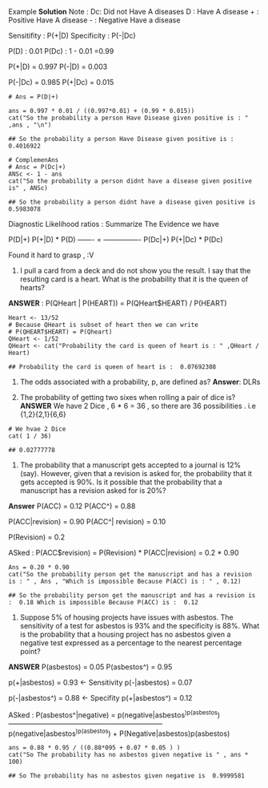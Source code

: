Example **Solution** Note : Dc: Did not Have A diseases D : Have A
disease + : Positive Have A disease - : Negative Have a disease

Sensitifity : P(+|D) Specificity : P(-|Dc)

P(D) : 0.01 P(Dc) : 1 - 0.01 =0.99

P(+|D) = 0.997 P(-|D) = 0.003

P(-|Dc) = 0.985 P(+|Dc) = 0.015

    # Ans = P(D|+)

    ans = 0.997 * 0.01 / ((0.997*0.01) + (0.99 * 0.015))
    cat("So the probability a person Have Disease given positive is : " ,ans , "\n")

    ## So the probability a person Have Disease given positive is :  0.4016922

    # ComplemenAns
    # Ansc = P(Dc|+)
    ANSc <- 1 - ans
    cat("So the probability a person didnt have a disease given positive is" , ANSc)

    ## So the probability a person didnt have a disease given positive is 0.5983078

Diagnostic Likelihood ratios : Summarize The Evidence we have

P(D|+) P(+|D) \* P(D) ——- = —————- P(Dc|+) P(+|Dc) \* P(Dc)

Found it hard to grasp , :V

1.  I pull a card from a deck and do not show you the result. I say that
    the resulting card is a heart. What is the probability that it is
    the queen of hearts?

**ANSWER** : P(QHeart | P(HEART)) = P(QHeart$HEART) / P(HEART)

    Heart <- 13/52
    # Because QHeart is subset of heart then we can write
    # P(QHEART$HEART) = P(Qheart)
    QHeart <- 1/52
    QHeart <- cat("Probability the card is queen of heart is : " ,QHeart / Heart)

    ## Probability the card is queen of heart is :  0.07692308

1.  The odds associated with a probability, p, are defined as?
    **Answer**: DLRs

2.  The probability of getting two sixes when rolling a pair of dice is?
    **ANSWER** We have 2 Dice , 6 \* 6 = 36 , so there are 36
    possibilities . i.e {1,2}{2,1}{6,6}

<!-- -->

    # We hvae 2 Dice 
    cat( 1 / 36)

    ## 0.02777778

1.  The probability that a manuscript gets accepted to a journal is 12%
    (say). However, given that a revision is asked for, the probability
    that it gets accepted is 90%. Is it possible that the probability
    that a manuscript has a revision asked for is 20%?

**Answer** P(ACC) = 0.12 P(ACC^) = 0.88

P(ACC|revision) = 0.90 P(ACC^| revision) = 0.10

P(Revision) = 0.2

ASked : P(ACC$revision) = P(Revision) \* P(ACC|revision) = 0.2 \* 0.90

    Ans = 0.20 * 0.90
    cat("So the probability person get the manuscript and has a revision is : " , Ans , "Which is impossible Because P(ACC) is : " , 0.12)

    ## So the probability person get the manuscript and has a revision is :  0.18 Which is impossible Because P(ACC) is :  0.12

1.  Suppose 5% of housing projects have issues with asbestos. The
    sensitivity of a test for asbestos is 93% and the specificity is
    88%. What is the probability that a housing project has no asbestos
    given a negative test expressed as a percentage to the nearest
    percentage point?

**ANSWER** P(asbestos) = 0.05 P(asbestos^) = 0.95

p(+|asbestos) = 0.93 &lt;- Sensitivity p(-|asbestos) = 0.07

p(-|asbestos^) = 0.88 &lt;- Specifity p(+|asbestos^) = 0.12

ASked : P(asbestos^|negative) =
p(negative|asbestos<sup>)p(asbestos</sup>) ——————————————————————
p(negative|asbestos<sup>)p(asbestos</sup>) +
P(Negative|asbestos)p(asbestos)

    ans = 0.88 * 0.95 / ((0.88*095 + 0.07 * 0.05 ) ) 
    cat("So The probability has no asbestos given negative is " , ans * 100)

    ## So The probability has no asbestos given negative is  0.9999581
